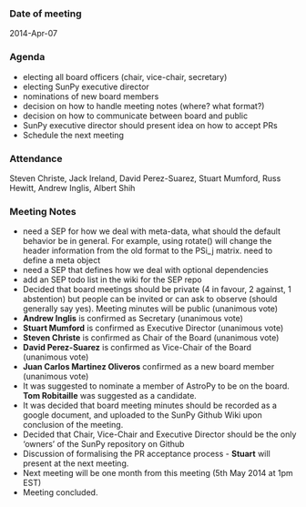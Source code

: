 ### Date of meeting

2014-Apr-07

### Agenda

- electing all board officers (chair, vice-chair, secretary)
- electing SunPy executive director
- nominations of new board members
- decision on how to handle meeting notes (where? what format?)
- decision on how to communicate between board and public
- SunPy executive director should present idea on how to accept PRs
- Schedule the next meeting

### Attendance

Steven Christe, Jack Ireland, David Perez-Suarez, Stuart Mumford, Russ Hewitt, Andrew Inglis, Albert Shih

### Meeting Notes

- need a SEP for how we deal with meta-data, what should the default behavior be in general. For example, using rotate() will change the header information from the old format to the PSi_j matrix. need to define a meta object
- need a SEP that defines how we deal with optional dependencies
- add an SEP todo list in the wiki for the SEP repo
- Decided that board meetings should be private (4 in favour, 2 against, 1 abstention) but people can be invited or can ask to observe (should generally say yes). Meeting minutes will be public (unanimous vote)
- **Andrew Inglis**  is confirmed as Secretary (unanimous vote)
- **Stuart Mumford** is confirmed as Executive Director (unanimous vote)
- **Steven Christe** is confirmed as Chair of the Board (unanimous vote)
- **David Perez-Suarez** is confirmed as Vice-Chair of the Board (unanimous vote)
- **Juan Carlos Martinez Oliveros** confirmed as a new board member (unanimous vote)
- It was suggested to nominate a member of AstroPy to be on the board. **Tom Robitaille** was suggested as a candidate.
- It was decided that board meeting minutes should be recorded as a google document, and uploaded to the SunPy Github Wiki upon conclusion of the meeting.
- Decided that Chair, Vice-Chair and Executive Director should be the only ‘owners’ of the SunPy repository on Github
- Discussion of formalising the PR acceptance process - **Stuart** will present at the next meeting.
- Next meeting will be one month from this meeting (5th May 2014 at 1pm EST)
- Meeting concluded.
